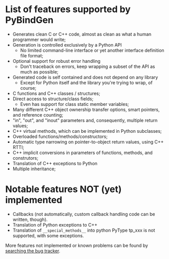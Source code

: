 # List of features supported by PyBindGen #
  * Generates clean C or C++ code, almost as clean as what a human programmer would write;
  * Generation is controlled exclusively by a Python API
    * No limited command-line interface or yet another interface definition file format;
  * Optional support for robust error handling
    * Don't traceback on errors, keep wrapping a subset of the API as much as possible;
  * Generated code is self contained and does not depend on any library
    * Except for Python itself and the library you're trying to wrap, of course;
  * C functions and C++ classes / structures;
  * Direct access to structure/class fields;
    * Even has support for class static member variables;
  * Many different C++ object ownership transfer options, smart pointers, and reference counting;
  * "in", "out", and "inout" parameters and, consequently, multiple return values;
  * C++ virtual methods, which can be implemented in Python subclasses;
  * Overloaded functions/methods/constructors;
  * Automatic type narrowing on pointer-to-object return values, using C++ RTTI;
  * C++ implicit conversions in parameters of functions, methods, and construtors;
  * Translation of C++ exceptions to Python
  * Multiple inheritance;

# Notable features NOT (yet) implemented #
  * Callbacks (not automatically, custom callback handling code can be written, though).
  * Translation of Python exceptions to C++
  * Translation of `__special_methods__` into python PyType tp\_xxx is not supported, with some exceptions.

More features not implemented or known problems can be found by [searching the bug tracker](https://bugs.launchpad.net/pybindgen/+bugs?).